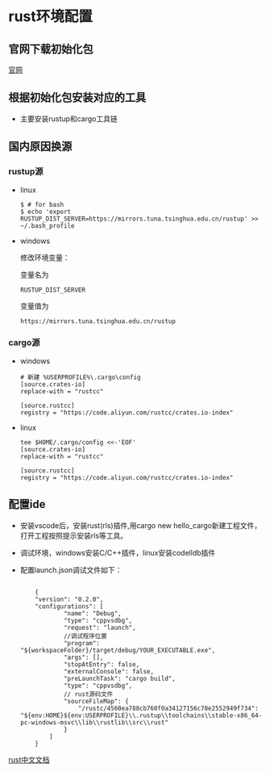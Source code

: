 # rust环境配置


## 官网下载初始化包

[官网](https://www.rust-lang.org/zh-CN/learn/get-started)

## 根据初始化包安装对应的工具
- 主要安装rustup和cargo工具链

## 国内原因换源
### rustup源
-  linux
    ```
    $ # for bash
    $ echo 'export RUSTUP_DIST_SERVER=https://mirrors.tuna.tsinghua.edu.cn/rustup' >> ~/.bash_profile

    ```
- windows

    修改环境变量：

    变量名为
    ```
    RUSTUP_DIST_SERVER
    ```
    变量值为
    ```
    https://mirrors.tuna.tsinghua.edu.cn/rustup
    ```
### cargo源

- windows
    ```
    # 新建 %USERPROFILE%\.cargo\config 
    [source.crates-io]
    replace-with = "rustcc"

    [source.rustcc]
    registry = "https://code.aliyun.com/rustcc/crates.io-index"
    ```
- linux
    ```
    tee $HOME/.cargo/config <<-'EOF'
    [source.crates-io]
    replace-with = "rustcc"

    [source.rustcc]
    registry = "https://code.aliyun.com/rustcc/crates.io-index"

    ```

## 配置ide

- 安装vscode后，安装rust(rls)插件,用cargo new hello_cargo新建工程文件，打开工程按照提示安装rls等工具。
- 调试环境，windows安装C/C++插件，linux安装codelldb插件

- 配置launch.json调试文件如下：

    ```

        {
        "version": "0.2.0",
        "configurations": [
                "name": "Debug",
                "type": "cppvsdbg",
                "request": "launch",
                //调试程序位置
                "program": "${workspaceFolder}/target/debug/YOUR_EXECUTABLE.exe",
                "args": [],
                "stopAtEntry": false,
                "externalConsole": false,
                "preLaunchTask": "cargo build",
                "type": "cppvsdbg",
                // rust源码文件
                "sourceFileMap": {
                    "/rustc/4560ea788cb760f0a34127156c78e2552949f734": "${env:HOME}${env:USERPROFILE}\\.rustup\\toolchains\\stable-x86_64-pc-windows-msvc\\lib\\rustlib\\src\\rust"
                }
            ]
        }

    ```


[rust中文文档](https://kaisery.github.io/trpl-zh-cn/ch01-03-hello-cargo.html)
